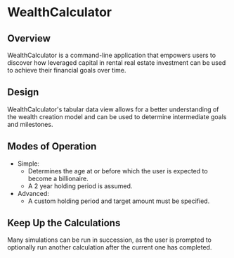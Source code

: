 # WealthCalculator
## Overview


WealthCalculator is a command-line application that empowers users to discover how leveraged capital in rental real estate investment can be used to achieve their financial goals over time.

## Design

WealthCalculator's tabular data view allows for a better understanding of the wealth creation model and can be used to determine intermediate goals and milestones.

## Modes of Operation

- Simple: 
  - Determines the age at or before which the user is expected to become a billionaire.
  - A 2 year holding period is assumed.
- Advanced: 
  - A custom holding period and target amount must be specified.


## Keep Up the Calculations

Many simulations can be run in succession, as the user is prompted to optionally run another calculation after the current one has completed.